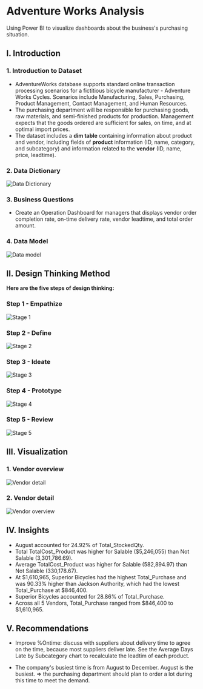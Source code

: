 # Adventure Works Analysis
Using Power BI to visualize dashboards about the business's purchasing situation. 
## **I. Introduction**

### **1. Introduction to Dataset**

- AdventureWorks database supports standard online transaction processing scenarios for a fictitious bicycle manufacturer - Adventure Works Cycles. Scenarios include Manufacturing, Sales, Purchasing, Product Management, Contact Management, and Human Resources.
- The purchasing department will be responsible for purchasing goods, raw materials, and semi-finished products for production. Management expects that the goods ordered are sufficient for sales, on time, and at optimal import prices.
- The dataset includes a **dim table** containing information about product and vendor, including fields of **product** information (ID, name, category, and subcategory) and information related to the **vendor** (ID, name, price, leadtime).

### **2. Data Dictionary**

![Data Dictionary](https://github.com/user-attachments/assets/4a8a0ae1-5740-4159-bf2c-fa662abe6950)

### **3. Business Questions**

- Create an Operation Dashboard for managers that displays vendor order completion rate, on-time delivery rate, vendor leadtime, and total order amount.

### **4. Data Model**

![Data model](https://github.com/user-attachments/assets/28ff3b12-6f40-4697-8f0a-afe2bf8582f1) 

## **II. Design Thinking Method**

**Here are the five steps of design thinking:**

### **Step 1 - Empathize**

![Stage 1](https://github.com/user-attachments/assets/7b87c808-96a9-4a68-8101-ece826a35439)

### **Step 2 - Define**

![Stage 2](https://github.com/user-attachments/assets/d4f17f24-d33b-4cb6-ac8c-95b3fcfa4127)

### **Step 3 - Ideate**

![Stage 3](https://github.com/user-attachments/assets/f1b078e2-57c3-42cb-9955-06aabb522564)

### **Step 4 - Prototype**

![Stage 4](https://github.com/user-attachments/assets/56f0ee0b-5714-4965-b2de-7167ac4ab825)

### **Step 5 - Review**

![Stage 5](https://github.com/user-attachments/assets/2bb50d6d-b39d-42b7-be45-2c1c37045f90)

## **III. Visualization**
### **1. Vendor overview**

![Vendor detail](https://github.com/user-attachments/assets/3235fafb-230a-48d1-a767-41732ea2b082)

### **2. Vendor detail**

![Vendor overview](https://github.com/user-attachments/assets/1a01a8a7-14c1-4279-92a3-bbeb4b215923)

## **IV. Insights**

- August accounted for 24.92% of Total_StockedQty.
- Total TotalCost_Product was higher for Salable ($5,246,055) than Not Salable (3,301,786.69).
- Average TotalCost_Product was higher for Salable (582,894.97) than Not Salable (330,178.67).
- At $1,610,965, Superior Bicycles had the highest Total_Purchase and was 90.33% higher than Jackson Authority, which had the lowest Total_Purchase at $846,400.
- Superior Bicycles accounted for 28.86% of Total_Purchase.
- Across all 5 Vendors, Total_Purchase ranged from $846,400 to $1,610,965.

## **V. Recommendations**

- Improve %Ontime: discuss with suppliers about delivery time to agree on the time, because most suppliers deliver late. See the Average Days Late by Subcategory chart to recalculate the leadtim of each product.

- The company's busiest time is from August to December. August is the busiest. ⇒ the purchasing department should plan to order a lot during this time to meet the demand.

